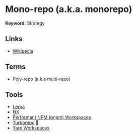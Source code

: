 # Mono-repo (a.k.a. monorepo)

<!--
https://monorepo.tools
-->

**Keyword:** Strategy

## Links

- [Wikipedia](https://en.wikipedia.org/wiki/Monorepo)

## Terms

- Poly-repo (a.k.a multi-repo)

## Tools

- [Lerna](/lerna.md)
- [NX](/nx.md)
- [Performant NPM (pnpm) Workspaces](/pnpm/pnpm-workspaces.md)
- [Turborepo](/turborepo/README.md) 🌟
- [Yarn Workspaces](/yarn/yarn-workspaces.md)
